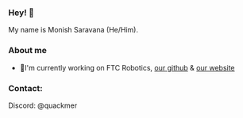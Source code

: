 ### Hey! 👋
 My name is Monish Saravana (He/Him).

### About me
- 🧪I'm currently working on FTC Robotics, [our github](https://github.com/FTCLooseScrews) & [our website](https://ftc22012.wixsite.com/robotics)
<!-- - -->

### Contact: 
Discord: @quackmer


<!--
**BlueMoon73/BlueMoon73** is a ✨ _special_ ✨ repository because its `README.md` (this file) appears on your GitHub profile.

Here are some ideas to get you started:

- 🔭 I’m currently working on ...
- 🌱 I’m currently learning ...
- 👯 I’m looking to collaborate on ...
- 🤔 I’m looking for help with ...
- 💬 Ask me about ...
- 📫 How to reach me: ...

- ⚡ Fun fact: ...
-->
